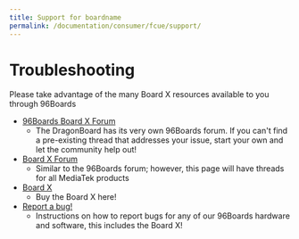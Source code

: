 ```yaml
---
title: Support for boardname
permalink: /documentation/consumer/fcue/support/
---
```


# Troubleshooting

Please take advantage of the many Board X resources available to you through 96Boards

- [96Boards Board X Forum]()
   - The DragonBoard has its very own 96Boards forum. If you can't find a pre-existing thread that addresses your issue, start your own and let the community help out!
- [Board X Forum]()
   - Similar to the 96Boards forum; however, this page will have threads for all MediaTek products
- [Board X]()
   - Buy the Board X here!
- [Report a bug!](../../../Extras/Report_a_bug.md)
   - Instructions on how to report bugs for any of our 96Boards hardware and software, this includes the Board X!
